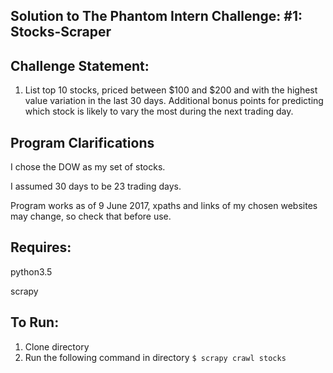 ## Solution to The Phantom Intern Challenge: #1: Stocks-Scraper

## Challenge Statement:
1. List top 10 stocks, priced between $100 and $200 and with the highest value variation in the last 30 days. Additional bonus points for predicting which stock is likely to vary the most during the next trading day.

## Program Clarifications
I chose the DOW as my set of stocks. 

I assumed 30 days to be 23 trading days. 

Program works as of 9 June 2017, xpaths and links of my chosen websites may change, so check that before use.

## Requires: 

python3.5

scrapy

## To Run:
1. Clone directory
2. Run the following command in directory
```$ scrapy crawl stocks```

